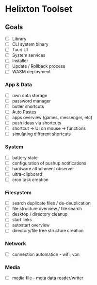 # Helixton Toolset

## Goals

- [ ] Library
- [ ] CLI system binary
- [ ] Tauri UI 
- [ ] System services
- [ ] Installer
- [ ] Update / Rollback process
- [ ] WASM deployment

### App & Data

- [ ] own data storage
- [ ] password manager
- [ ] butler shortcuts
- [ ] Auto Pastes
- [ ] apps overview (games, messenger, etc)
- [ ] push ideas via shortcuts
- [ ] shortcut -> UI on mouse -> functions
- [ ] simulating different shortcuts

### System

- [ ] battery state
- [ ] configuration of pushup notifications
- [ ] hardware attachment observer
- [ ] ultra-clipboard
- [ ] cron task creation

### Filesystem

- [ ] search duplicate files / de-deuplication
- [ ] file structure overview / file search
- [ ] desktop / directory cleanup
- [ ] start links
- [ ] autostart overview
- [ ] directory/file tree structure creation

### Network

- [ ] connection automation - wifi, vpn

### Media

- [ ] media file - meta data reader/writer







